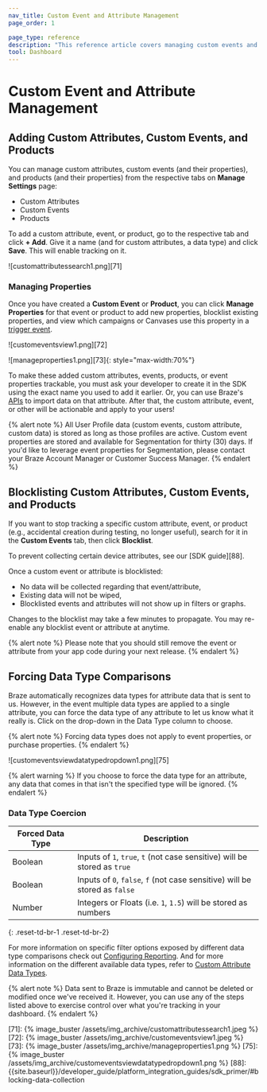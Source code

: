 ```yaml
---
nav_title: Custom Event and Attribute Management
page_order: 1

page_type: reference
description: "This reference article covers managing custom events and attributes, as well as understanding data type comparisons."
tool: Dashboard
---
```


# Custom Event and Attribute Management

## Adding Custom Attributes, Custom Events, and Products

You can manage custom attributes, custom events (and their properties), and products (and their properties) from the respective tabs on **Manage Settings** page:

- Custom Attributes
- Custom Events
- Products

To add a custom attribute, event, or product, go to the respective tab and click **+ Add**. Give it a name (and for custom attributes, a data type) and click **Save**. This will enable tracking on it.

![customattributessearch1.png][71]

### Managing Properties

Once you have created a **Custom Event** or **Product**, you can click **Manage Properties** for that event or product to add new properties, blocklist existing properties, and view which campaigns or Canvases use this property in a [trigger event]({{site.baseurl}}/user_guide/engagement_tools/campaigns/scheduling_and_organizing/delivery_types/triggered_delivery/#step-1-select-a-trigger-event).

![customeventsview1.png][72]

![manageproperties1.png][73]{: style="max-width:70%"}

To make these added custom attributes, events, products, or event properties trackable, you must ask your developer to create it in the SDK using the exact name you used to add it earlier. Or, you can use Braze's [APIs]({{site.baseurl}}/api/basics/) to import data on that attribute. After that, the custom attribute, event, or other will be actionable and apply to your users!

{% alert note %}
All User Profile data (custom events, custom attribute, custom data) is stored as long as those profiles are active. Custom event properties are stored and available for Segmentation for thirty (30) days. If you'd like to leverage event properties for Segmentation, please contact your Braze Account Manager or Customer Success Manager.
{% endalert %}

## Blocklisting Custom Attributes, Custom Events, and Products

If you want to stop tracking a specific custom attribute, event, or product (e.g., accidental creation during testing, no longer useful), search for it in the **Custom Events** tab, then click **Blocklist**.

To prevent collecting certain device attributes, see our [SDK guide][88].

Once a custom event or attribute is blocklisted:

- No data will be collected regarding that event/attribute,
- Existing data will not be wiped,
- Blocklisted events and attributes will not show up in filters or graphs.

Changes to the blocklist may take a few minutes to propagate. You may re-enable any blocklist event or attribute at anytime.

{% alert note %}
Please note that you should still remove the event or attribute from your app code during your next release.
{% endalert %}

## Forcing Data Type Comparisons

Braze automatically recognizes data types for attribute data that is sent to us. However, in the event multiple data types are applied to a single attribute, you can force the data type of any attribute to let us know what it really is. Click on the drop-down in the Data Type column to choose.

{% alert note %} Forcing data types does not apply to event properties, or purchase properties. {% endalert %}

![customeventsviewdatatypedropdown1.png][75]

{% alert warning %}
If you choose to force the data type for an attribute, any data that comes in that isn't the specified type will be ignored.
{% endalert %}

### Data Type Coercion

| Forced Data Type | Description |
|------------------|-------------|
| Boolean | Inputs of `1`, `true`, `t` (not case sensitive) will be stored as `true` |
| Boolean | Inputs of `0`, `false`, `f` (not case sensitive) will be stored as `false` |
| Number | Integers or Floats (i.e. `1`, `1.5`) will be stored as numbers |
{: .reset-td-br-1 .reset-td-br-2}

For more information on specific filter options exposed by different data type comparisons check out [Configuring Reporting][43]. And for more information on the different available data types, refer to [Custom Attribute Data Types][44].

{% alert note %}
Data sent to Braze is immutable and cannot be deleted or modified once we've received it. However, you can use any of the steps listed above to exercise control over what you're tracking in your dashboard.
{% endalert %}


[43]: {{site.baseurl}}/user_guide/data_and_analytics/configuring_reporting/#configuring-reporting
[44]: {{site.baseurl}}/user_guide/data_and_analytics/custom_data/custom_attributes/#custom-attribute-data-types
[71]: {% image_buster /assets/img_archive/customattributessearch1.jpeg %}
[72]: {% image_buster /assets/img_archive/customeventsview1.jpeg %}
[73]: {% image_buster /assets/img_archive/manageproperties1.png %}
[75]: {% image_buster /assets/img_archive/customeventsviewdatatypedropdown1.png %}
[88]: {{site.baseurl}}/developer_guide/platform_integration_guides/sdk_primer/#blocking-data-collection
